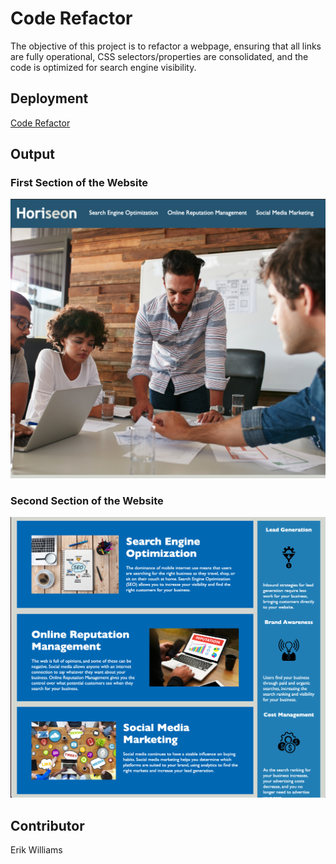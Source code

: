 # Code Refactor

The objective of this project is to refactor a webpage, ensuring that all links are fully operational, CSS selectors/properties are consolidated, and the code is optimized for search engine visibility.

## Deployment

[Code Refactor](https://epw80.github.io/Code-Refactor/)

## Output

### First Section of the Website

<img src="./assets/images/Website-1.png">

### Second Section of the Website

<img src="./assets/images/Website-2.png">

## Contributor

Erik Williams
